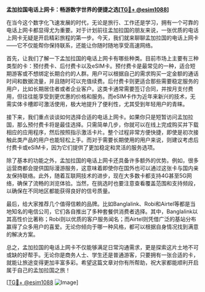 **孟加拉国电话上网卡：畅游数字世界的便捷之选[[TG💪+ @esim1088](https://t.me/s/esim1088)]**

在当今这个数字化飞速发展的时代，无论是旅行、工作还是学习，拥有一个可靠的电话上网卡都显得尤为重要。对于计划前往孟加拉国的朋友来说，一张优质的电话上网卡无疑是开启精彩旅程的第一步。今天，我们就来聊聊孟加拉国的电话上网卡——它不仅能帮你保持联系，还能让你随时随地享受高速网络。

首先，让我们了解一下孟加拉国的电话上网卡有哪些种类。目前市场上主要有三种类型的卡：预付费卡、后付费卡以及eSIM卡。预付费卡是最常见的一种，适合短期游客或不想绑定长期合约的人群。用户可以根据自己的需求购买一定金额的通话时间和数据流量，并且随时可以充值续费。后付费卡则更适合那些需要稳定服务的用户，比如长期居住者或者企业客户。这类卡通常需要签订合同，并按月支付费用，但往往能享受到更优惠的价格和服务。而eSIM卡作为近年来新兴的技术，无需实体卡槽即可激活使用，极大地提升了便利性，尤其受到年轻用户的青睐。

接下来，我们重点谈谈如何选择合适的电话上网卡。如果你只是短暂访问孟加拉国，那么预付费卡将是最佳选择。只需简单几步，你就可以在线上完成购买并下载相应的应用程序，然后按照指示激活卡片。整个过程非常方便快捷，即使是初次接触此类产品的用户也能轻松上手。而对于需要长期使用的用户来说，则建议考虑后付费卡或eSIM卡，因为它们提供了更加稳定和灵活的服务选项。

除了基本的功能之外，孟加拉国的电话上网卡还具备许多额外的优势。例如，很多运营商都会提供国际漫游服务，这意味着即使你在国外也可以通过这张卡与国内亲友保持联络。此外，随着互联网技术的进步，现在大多数卡都支持4G甚至5G网络，确保了流畅的浏览体验。当然，在挑选时也要注意查看覆盖范围和支持频段，以确保在不同地区都能获得良好的信号质量。

最后，给大家推荐几个值得信赖的品牌。比如Banglalink、Robi和Airtel等都是当地知名的电信公司，它们各自推出了多种套餐供消费者选择。其中，Banglalink以其高性价比著称；Robi则以优质的客户服务闻名；而Airtel则凭借广泛的基站分布赢得了众多用户的喜爱。无论你倾向于哪一种风格，都可以根据自身情况找到满意的解决方案。

总之，孟加拉国的电话上网卡不仅能够满足日常沟通需求，更是探索这片土地不可或缺的好帮手。无论你是商务人士、学生还是普通游客，只要拥有一张合适的卡，就能让旅途变得更加丰富多彩。希望这篇文章对你有所帮助，祝大家都能顺利开启属于自己的孟加拉国之旅！

[[TG💪+ @esim1088](https://t.me/s/esim1088) ![Image](https://i.postimg.cc/4NQfJmqS/Snipaste-2025-05-13-00-14-12.png)]